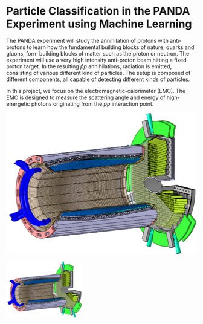 # Particle Classification in the PANDA Experiment using Machine Learning

The PANDA experiment will study the annihilation of protons with anti-protons to learn how the fundamental building blocks of nature, quarks and gluons, form building blocks of matter such as the proton or neutron. The experiment will use a very high intensity anti-proton beam hitting a fixed proton target. In the resulting $\bar{p}p$ annihilations, radiation is emitted, consisting of various different kind of particles. The setup is composed of different components, all capable of detecting different kinds of particles. 

In this project, we focus on the electromagnetic-calorimeter (EMC). The EMC is designed to measure the scattering angle and energy of high-energetic photons originating from the $\bar{p}p$ interaction point. 

![Screenshot of a comment on a GitHub issue showing an image, added in the Markdown, of an Octocat smiling and raising a tentacle.](/images/emc_panda.png)


<img src="/images/emc_panda.png" alt="drawing" width="200"/>